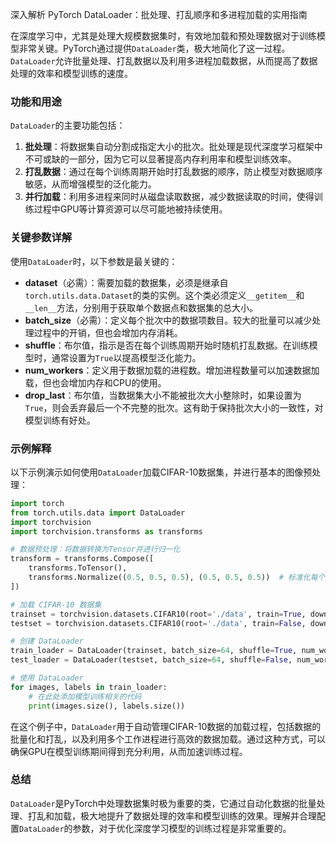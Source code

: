 深入解析 PyTorch DataLoader：批处理、打乱顺序和多进程加载的实用指南

在深度学习中，尤其是处理大规模数据集时，有效地加载和预处理数据对于训练模型非常关键。PyTorch通过提供`DataLoader`类，极大地简化了这一过程。`DataLoader`允许批量处理、打乱数据以及利用多进程加载数据，从而提高了数据处理的效率和模型训练的速度。

### 功能和用途

`DataLoader`的主要功能包括：

1. **批处理**：将数据集自动分割成指定大小的批次。批处理是现代深度学习框架中不可或缺的一部分，因为它可以显著提高内存利用率和模型训练效率。
2. **打乱数据**：通过在每个训练周期开始时打乱数据的顺序，防止模型对数据顺序敏感，从而增强模型的泛化能力。
3. **并行加载**：利用多进程来同时从磁盘读取数据，减少数据读取的时间，使得训练过程中GPU等计算资源可以尽可能地被持续使用。

### 关键参数详解

使用`DataLoader`时，以下参数是最关键的：

- **dataset**（必需）：需要加载的数据集，必须是继承自`torch.utils.data.Dataset`的类的实例。这个类必须定义`__getitem__`和`__len__`方法，分别用于获取单个数据点和数据集的总大小。
- **batch_size**（必需）：定义每个批次中的数据项数目。较大的批量可以减少处理过程中的开销，但也会增加内存消耗。
- **shuffle**：布尔值，指示是否在每个训练周期开始时随机打乱数据。在训练模型时，通常设置为`True`以提高模型泛化能力。
- **num_workers**：定义用于数据加载的进程数。增加进程数量可以加速数据加载，但也会增加内存和CPU的使用。
- **drop_last**：布尔值，当数据集大小不能被批次大小整除时，如果设置为`True`，则会丢弃最后一个不完整的批次。这有助于保持批次大小的一致性，对模型训练有好处。

### 示例解释

以下示例演示如何使用`DataLoader`加载CIFAR-10数据集，并进行基本的图像预处理：

```python
import torch
from torch.utils.data import DataLoader
import torchvision
import torchvision.transforms as transforms

# 数据预处理：将数据转换为Tensor并进行归一化
transform = transforms.Compose([
    transforms.ToTensor(),
    transforms.Normalize((0.5, 0.5, 0.5), (0.5, 0.5, 0.5))  # 标准化每个通道
])

# 加载 CIFAR-10 数据集
trainset = torchvision.datasets.CIFAR10(root='./data', train=True, download=True, transform=transform)
testset = torchvision.datasets.CIFAR10(root='./data', train=False, download=True, transform=transform)

# 创建 DataLoader
train_loader = DataLoader(trainset, batch_size=64, shuffle=True, num_workers=4)
test_loader = DataLoader(testset, batch_size=64, shuffle=False, num_workers=4)

# 使用 DataLoader
for images, labels in train_loader:
    # 在此处添加模型训练相关的代码
    print(images.size(), labels.size())
```

在这个例子中，`DataLoader`用于自动管理CIFAR-10数据的加载过程，包括数据的批量化和打乱，以及利用多个工作进程进行高效的数据加载。通过这种方式，可以确保GPU在模型训练期间得到充分利用，从而加速训练过程。

### 总结

`DataLoader`是PyTorch中处理数据集时极为重要的类，它通过自动化数据的批量处理、打乱和加载，极大地提升了数据处理的效率和模型训练的效果。理解并合理配置`DataLoader`的参数，对于优化深度学习模型的训练过程是非常重要的。